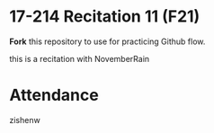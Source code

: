 # 17-214 Recitation 11 (F21)
**Fork** this repository to use for practicing Github flow.

this is a recitation with NovemberRain

# Attendance
zishenw